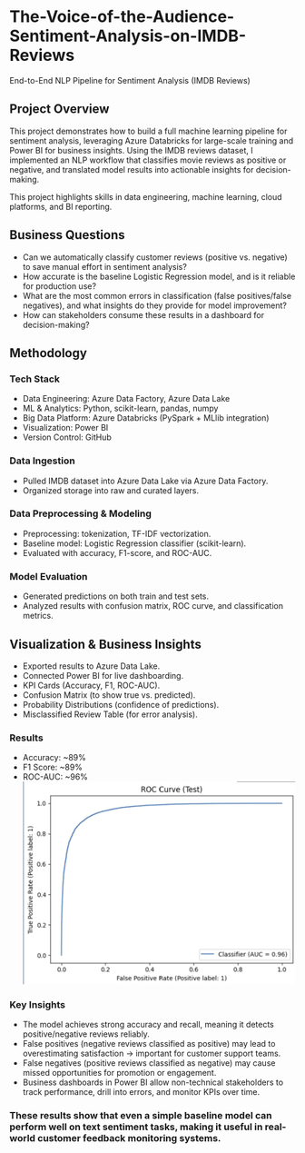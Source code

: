 # The-Voice-of-the-Audience-Sentiment-Analysis-on-IMDB-Reviews
End-to-End NLP Pipeline for Sentiment Analysis (IMDB Reviews)

## Project Overview
This project demonstrates how to build a full machine learning pipeline for sentiment analysis, leveraging Azure Databricks for large-scale training and Power BI for business insights. Using the IMDB reviews dataset, I implemented an NLP workflow that classifies movie reviews as positive or negative, and translated model results into actionable insights for decision-making.

This project highlights skills in data engineering, machine learning, cloud platforms, and BI reporting.

## Business Questions

* Can we automatically classify customer reviews (positive vs. negative) to save manual effort in sentiment analysis?
* How accurate is the baseline Logistic Regression model, and is it reliable for production use?
* What are the most common errors in classification (false positives/false negatives), and what insights do they provide for model improvement?
* How can stakeholders consume these results in a dashboard for decision-making?

## Methodology
### Tech Stack
* Data Engineering: Azure Data Factory, Azure Data Lake
* ML & Analytics: Python, scikit-learn, pandas, numpy
* Big Data Platform: Azure Databricks (PySpark + MLlib integration)
* Visualization: Power BI
* Version Control: GitHub

### Data Ingestion
* Pulled IMDB dataset into Azure Data Lake via Azure Data Factory.
* Organized storage into raw and curated layers.

### Data Preprocessing & Modeling

* Preprocessing: tokenization, TF-IDF vectorization.
* Baseline model: Logistic Regression classifier (scikit-learn).
* Evaluated with accuracy, F1-score, and ROC-AUC.

### Model Evaluation

* Generated predictions on both train and test sets.
* Analyzed results with confusion matrix, ROC curve, and classification metrics.

## Visualization & Business Insights

* Exported results to Azure Data Lake.
* Connected Power BI for live dashboarding.
* KPI Cards (Accuracy, F1, ROC-AUC).
* Confusion Matrix (to show true vs. predicted).
* Probability Distributions (confidence of predictions).
* Misclassified Review Table (for error analysis).

### Results

* Accuracy: ~89%
* F1 Score: ~89%
* ROC-AUC: ~96% ![ROC Curve](visuals/ROC_curve_test_nlp.png)


### Key Insights

* The model achieves strong accuracy and recall, meaning it detects positive/negative reviews reliably.
* False positives (negative reviews classified as positive) may lead to overestimating satisfaction → important for customer support teams.
* False negatives (positive reviews classified as negative) may cause missed opportunities for promotion or engagement.
* Business dashboards in Power BI allow non-technical stakeholders to track performance, drill into errors, and monitor KPIs over time.

### These results show that even a simple baseline model can perform well on text sentiment tasks, making it useful in real-world customer feedback monitoring systems.


